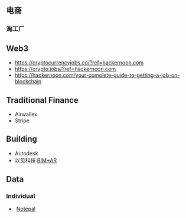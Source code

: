 ## 电商
### 淘工厂

## Web3
- https://cryptocurrencyjobs.co/?ref=hackernoon.com
- https://crypto.jobs/?ref=hackernoon.com
- https://hackernoon.com/your-complete-guide-to-getting-a-job-on-blockchain
## Traditional Finance
- Airwallex
- Stripe
## Building
- Autodesk
- 以见科技 [BIM+AR](https://mp.weixin.qq.com/s/zl8MHoNaN_HrVT_0y0QFeg)
## Data
### Individual
-  [Notepal]( https://lutaonan.com/blog/my-extension-sold-1k-yuan/)
